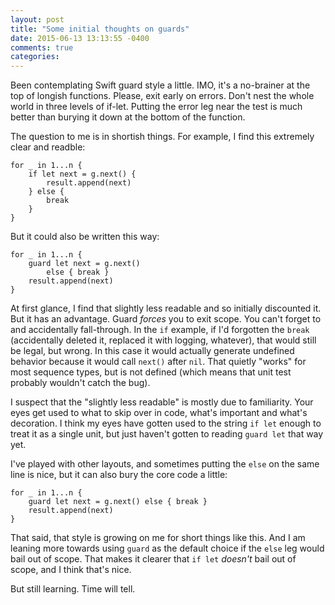 ```yaml
---
layout: post
title: "Some initial thoughts on guards"
date: 2015-06-13 13:13:55 -0400
comments: true
categories: 
---
```


Been contemplating Swift guard style a little. IMO, it's a no-brainer at the top
of longish functions. Please, exit early on errors. Don't nest the whole world
in three levels of if-let. Putting the error leg near the test is much better
than burying it down at the bottom of the function.

The question to me is in shortish things. For example, I find this extremely
clear and readble:

    for _ in 1...n {
        if let next = g.next() {
            result.append(next)
        } else {
            break
        }
    }

But it could also be written this way:
    
    for _ in 1...n {
        guard let next = g.next()
            else { break }
        result.append(next)
    }
 
At first glance, I find that slightly less readable and so initially discounted
it. But it has an advantage. Guard *forces* you to exit scope. You can't forget
to and accidentally fall-through. In the `if` example, if I'd forgotten the
`break` (accidentally deleted it, replaced it with logging, whatever), that
would still be legal, but wrong. In this case it would actually generate
undefined behavior because it would call `next()` after `nil`. That quietly
"works" for most sequence types, but is not defined (which means that unit test
probably wouldn't catch the bug).

I suspect that the "slightly less readable" is mostly due to familiarity. Your
eyes get used to what to skip over in code, what's important and what's
decoration. I think my eyes have gotten used to the string `if let` enough to
treat it as a single unit, but just haven't gotten to reading `guard let` that
way yet.

I've played with other layouts, and sometimes putting the `else` on the same
line is nice, but it can also bury the core code a little:

    for _ in 1...n {
        guard let next = g.next() else { break }
        result.append(next)
    }

That said, that style is growing on me for short things like this. And I am
leaning more towards using `guard` as the default choice if the `else` leg would
bail out of scope. That makes it clearer that `if let` *doesn't* bail out of
scope, and I think that's nice.

But still learning. Time will tell.
